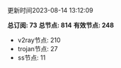 更新时间2023-08-14 13:12:09

**总订阅: 73**
**总节点: 814**
**有效节点: 248**
- v2ray节点: 210
- trojan节点: 27
- ss节点: 11
